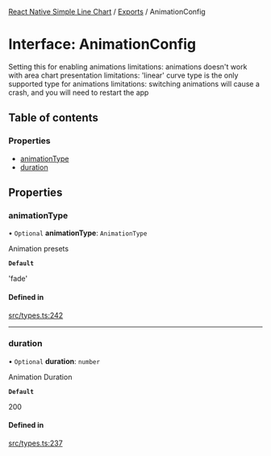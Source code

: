 [React Native Simple Line Chart](../README.md) / [Exports](../modules.md) / AnimationConfig

# Interface: AnimationConfig

Setting this for enabling animations
limitations: animations doesn't work with area chart presentation
limitations: 'linear' curve type is the only supported type for animations
limitations: switching animations will cause a crash, and you will need to restart the app

## Table of contents

### Properties

- [animationType](AnimationConfig.md#animationtype)
- [duration](AnimationConfig.md#duration)

## Properties

### animationType

• `Optional` **animationType**: `AnimationType`

Animation presets

**`Default`**

'fade'

#### Defined in

[src/types.ts:242](https://github.com/Malaa-tech/react-native-simple-line-chart/blob/b1965b6/src/types.ts#L242)

___

### duration

• `Optional` **duration**: `number`

Animation Duration

**`Default`**

200

#### Defined in

[src/types.ts:237](https://github.com/Malaa-tech/react-native-simple-line-chart/blob/b1965b6/src/types.ts#L237)
